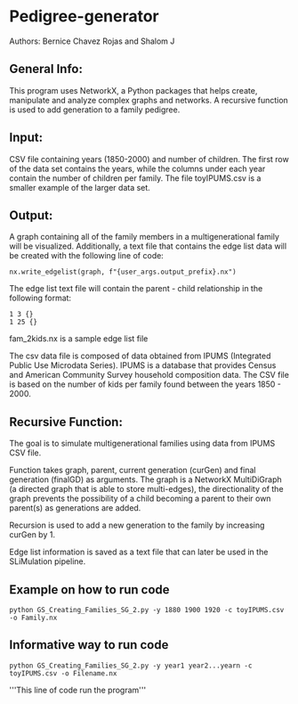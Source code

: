# Pedigree-generator
Authors: Bernice Chavez Rojas and Shalom J
## General Info:
This program uses NetworkX, a Python packages that helps create, manipulate and analyze complex graphs and networks. A recursive function is used to add generation to a family pedigree. 

## Input:
CSV file containing years (1850-2000) and number of children. The first row of the data set contains the years, while the columns under each year contain the number of children per family. The file toyIPUMS.csv is a smaller example of the larger data set.

## Output: 
A graph containing all of the family members in a multigenerational family will be visualized. 
Additionally, a text file that contains the edge list data will be created with the following line of code:  
```
nx.write_edgelist(graph, f"{user_args.output_prefix}.nx")
```
The edge list text file will contain the parent - child relationship in the following format:  
```
1 3 {}
1 25 {}
```
fam_2kids.nx is a sample edge list file 


The csv data file is composed of data obtained from IPUMS (Integrated Public Use Microdata Series). IPUMS is a database that provides Census and American Community Survey household composition data. 
The CSV file is based on the number of kids per family found between the years 1850 - 2000. 
	
## Recursive Function:  
The goal is to simulate multigenerational families using data from IPUMS CSV file.

Function takes graph, parent, current generation (curGen) and final generation (finalGD) as arguments. The graph is a NetworkX MultiDiGraph (a directed graph that is able to store multi-edges), the directionality of the graph prevents the possibility of a child becoming a parent to their own parent(s) as generations are added. 

Recursion is used to add a new generation to the family by increasing curGen by 1. 

Edge list information is saved as a text file that can later be used in the SLiMulation pipeline.

## Example on how to run code 
```
python GS_Creating_Families_SG_2.py -y 1880 1900 1920 -c toyIPUMS.csv -o Family.nx
```

## Informative way to run code
```
python GS_Creating_Families_SG_2.py -y year1 year2...yearn -c toyIPUMS.csv -o Filename.nx 
```
'''This line of code run the program'''
